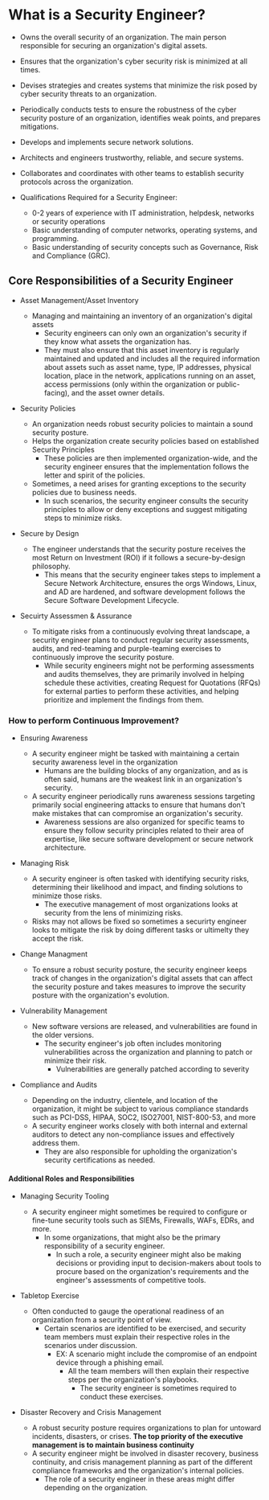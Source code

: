 # What is a Security Engineer?

- Owns the overall security of an organization. The main person responsible for securing an organization's digital assets.

- Ensures that the organization's cyber security risk is minimized at all times.

- Devises strategies and creates systems that minimize the risk posed by cyber security threats to an organization.

- Periodically conducts tests to ensure the robustness of the cyber security posture of an organization, identifies weak points, and prepares mitigations.

- Develops and implements secure network solutions.

- Architects and engineers trustworthy, reliable, and secure systems.

- Collaborates and coordinates with other teams to establish security protocols across the organization.

- Qualifications Required for a Security Engineer:
  - 0-2 years of experience with IT administration, helpdesk, networks or security operations
  - Basic understanding of computer networks, operating systems, and programming.
  - Basic understanding of security concepts such as Governance, Risk and Compliance (GRC).

## Core Responsibilities of a Security Engineer

- Asset Management/Asset Inventory
  - Managing and maintaining an inventory of an organization's digital assets
    - Security engineers can only own an organization's security if they know what assets the organization has.
    - They must also ensure that this asset inventory is regularly maintained and updated and includes all the required information about assets such as asset name, type, IP addresses, physical location, place in the network, applications running on an asset, access permissions (only within the organization or public-facing), and the asset owner details.

- Security Policies
  - An organization needs robust security policies to maintain a sound security posture.
  - Helps the organization create security policies based on established Security Principles
    - These policies are then implemented organization-wide, and the security engineer ensures that the implementation follows the letter and spirit of the policies.
  - Sometimes, a need arises for granting exceptions to the security policies due to business needs.
    - In such scenarios, the security engineer consults the security principles to allow or deny exceptions and suggest mitigating steps to minimize risks.

- Secure by Design
  - The engineer understands that the security posture receives the most Return on Investment (ROI) if it follows a secure-by-design philosophy.
    - This means that the security engineer takes steps to implement a Secure Network Architecture, ensures the orgs Windows, Linux, and AD are hardened, and software development follows the Secure Software Development Lifecycle.

- Secuirty Assessmen & Assurance
  - To mitigate risks from a continuously evolving threat landscape, a security engineer plans to conduct regular security assessments, audits, and red-teaming and purple-teaming exercises to continuously improve the security posture.
    - While security engineers might not be performing assessments and audits themselves, they are primarily involved in helping schedule these activities, creating Request for Quotations (RFQs) for external parties to perform these activities, and helping prioritize and implement the findings from them.

### How to perform Continuous Improvement?

- Ensuring Awareness
  - A security engineer might be tasked with maintaining a certain security awareness level in the organization
    - Humans are the building blocks of any organization, and as is often said, humans are the weakest link in an organization's security.
  - A security engineer periodically runs awareness sessions targeting primarily social engineering attacks to ensure that humans don't make mistakes that can compromise an organization's security.
    - Awareness sessions are also organized for specific teams to ensure they follow security principles related to their area of expertise, like secure software development or secure network architecture.

- Managing Risk
  - A security engineer is often tasked with identifying security risks, determining their likelihood and impact, and finding solutions to minimize those risks.
    - The executive management of most organizations looks at security from the lens of minimizing risks.
  - Risks may not allows be fixed so sometimes a securirty engineer looks to mitigate the risk by doing different tasks or ultimelty they accept the risk.

- Change Managment
  - To ensure a robust security posture, the security engineer keeps track of changes in the organization's digital assets that can affect the security posture and takes measures to improve the security posture with the organization's evolution.

- Vulnerability Management
  - New software versions are released, and vulnerabilities are found in the older versions.
    - The security engineer's job often includes monitoring vulnerabilities across the organization and planning to patch or minimize their risk.
      - Vulnerabilities are generally patched according to severity

- Compliance and Audits
  - Depending on the industry, clientele, and location of the organization, it might be subject to various compliance standards such as PCI-DSS, HIPAA, SOC2, ISO27001, NIST-800-53, and more
  - A security engineer works closely with both internal and external auditors to detect any non-compliance issues and effectively address them.
    - They are  also responsible for upholding the organization's security certifications as needed.

#### Additional Roles and Responsibilities

- Managing Security Tooling
  - A security engineer might sometimes be required to configure or fine-tune security tools such as SIEMs, Firewalls, WAFs, EDRs, and more.
    - In some organizations, that might also be the primary responsibility of a security engineer.
      - In such a role, a security engineer might also be making decisions or providing input to decision-makers about tools to procure based on the organization's requirements and the engineer's assessments of competitive tools.

- Tabletop Exercise
  - Often conducted to gauge the operational readiness of an organization from a security point of view.
    - Certain scenarios are identified to be exercised, and security team members must explain their respective roles in the scenarios under discussion.
      - EX: A scenario might include the compromise of an endpoint device through a phishing email.
        - All the team members will then explain their respective steps per the organization's playbooks.
          - The security engineer is sometimes required to conduct these exercises.

- Disaster Recovery and Crisis Management
  - A robust security posture requires organizations to plan for untoward incidents, disasters, or crises.
  **The top priority of the executive management is to maintain business continuity**
  - A security engineer might be involved in disaster recovery, business continuity, and crisis management planning as part of the different compliance frameworks and the organization's internal policies.
    - The role of a security engineer in these areas might differ depending on the organization.

